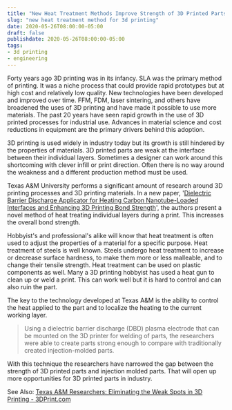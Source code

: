 ```yaml
---
title: "New Heat Treatment Methods Improve Strength of 3D Printed Parts"
slug: "new heat treatment method for 3d printing"
date: 2020-05-26T08:00:00-05:00
draft: false
publishdate: 2020-05-26T08:00:00-05:00
tags:
- 3d printing
- engineering
---
```


Forty years ago 3D printing was in its infancy. SLA was the primary method of printing. It was a niche process that could provide rapid prototypes but at high cost and relatively low quality. New technologies have been developed and improved over time. FFM, FDM, laser sintering, and others have broadened the uses of 3D printing and have made it possible to use more materials. The past 20 years have seen rapid growth in the use of 3D printed processes for industrial use. Advances in material science and cost reductions in equipment are the primary drivers behind this adoption. 

3D printing is used widely in industry today but its growth is still hindered by the properties of materials. 3D printed parts are weak at the interface between their individual layers. Sometimes a designer can work around this shortcoming with clever infill or print direction. Often there is no way around the weakness and a different production method must be used.

Texas A&M University performs a significant amount of research around 3D printing processes and 3D printing materials. In a new paper, '[Dielectric Barrier Discharge Applicator for Heating Carbon Nanotube-Loaded Interfaces and Enhancing 3D Printing Bond Strength][1]', the authors present a novel method of heat treating individual layers during a print. This increases the overall bond strength.

Hobbyist's and professional's alike will know that heat treatment is often used to adjust the properties of a material for a specific purpose. Heat treatment of steels is well known. Steels undergo heat treatment to increase or decrease surface hardness, to make them more or less malleable, and to change their tensile strength. Heat treatment can be used on plastic components as well. Many a 3D printing hobbyist has used a heat gun to clean up or weld a print. This can work well but it is hard to control and can also ruin the part.

The key to the technology developed at Texas A&M is the ability to control the heat applied to the part and to localize the heating to the current working layer.

>Using a dielectric barrier discharge (DBD) plasma electrode that can be mounted on the 3D printer for welding of parts, the researchers were able to create parts strong enough to compare with traditionally created injection-molded parts.

With this technique the researchers have narrowed the gap between the strength of 3D printed parts and injection molded parts. That will open up more opportunities for 3D printed parts in industry.

See Also: [Texas A&M Researchers: Eliminating the Weak Spots in 3D Printing - 3DPrint.com][2]

[1]: https://pubs.acs.org/doi/full/10.1021/acs.nanolett.9b04718
[2]: https://3dprint.com/267796/texas-am-researchers-eliminating-weak-spots-3d-printing/

